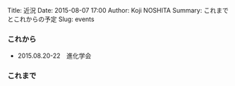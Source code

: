 Title: 近況
Date: 2015-08-07 17:00
Author: Koji NOSHITA
Summary: これまでとこれからの予定
Slug: events

### これから

* 2015.08.20-22　進化学会

### これまで
